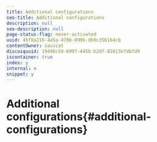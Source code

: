 ```yaml
---
title: Additional configurations
seo-title: Additional configurations
description: null
seo-description: null
page-status-flag: never-activated
uuid: 45f8a216-4a5a-470b-899b-db9c356164cb
contentOwner: sauviat
discoiquuid: 1949bc59-6997-445b-b2df-82613e7db7d9
iscontainer: true
index: y
internal: n
snippet: y
---
```


# Additional configurations{#additional-configurations}

